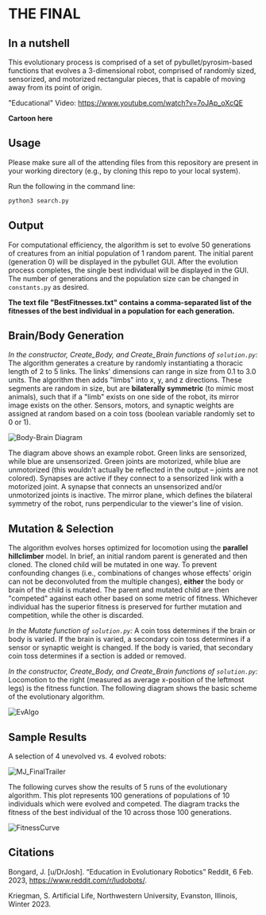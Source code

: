 # THE FINAL

## In a nutshell

This evolutionary process is comprised of a set of pybullet/pyrosim-based functions that evolves a 3-dimensional robot, comprised of randomly sized, sensorized, and motorized rectangular pieces, that is capable of moving away from its point of origin.

"Educational" Video: https://www.youtube.com/watch?v=7oJAp_oXcQE

**Cartoon here**


## Usage

Please make sure all of the attending files from this repository are present in your working directory (e.g., by cloning this repo to your local system).

Run the following in the command line:

```bash
python3 search.py
```

## Output

For computational efficiency, the algorithm is set to evolve 50 generations of creatures from an initial population of 1 random parent. The initial parent (generation 0) will be displayed in the pybullet GUI. After the evolution process completes, the single best individual will be displayed in the GUI. The number of generations and the population size can be changed in ```constants.py``` as desired.

**The text file "BestFitnesses.txt" contains a comma-separated list of the fitnesses of the best individual in a population for each generation.**


## Brain/Body Generation
*In the constructor, Create_Body, and Create_Brain functions of ```solution.py```:*
The algorithm generates a creature by randomly instantiating a thoracic length of 2 to 5 links. The links' dimensions can range in size from 0.1 to 3.0 units. The algorithm then adds "limbs" into x, y, and z directions. These segments are random in size, but are **bilaterally symmetric** (to mimic most animals), such that if a "limb" exists on one side of the robot, its mirror image exists on the other. Sensors, motors, and synaptic weights are assigned at random based on a coin toss (boolean variable randomly set to 0 or 1).


![Body-Brain Diagram](https://user-images.githubusercontent.com/122245493/220243994-f18b9ff8-2993-41eb-a7e1-76335d226b88.jpg)

The diagram above shows an example robot. Green links are sensorized, while blue are unsensorized. Green joints are motorized, while blue are unmotorized (this wouldn't actually be reflected in the output – joints are not colored). Synapses are active if they connect to a sensorized link with a motorized joint. A synapse that connects an unsensorized and/or unmotorized joints is inactive. The mirror plane, which defines the bilateral symmetry of the robot, runs perpendicular to the viewer's line of vision. 


## Mutation & Selection
The algorithm evolves horses optimized for locomotion using the **parallel hillclimber** model. In brief, an initial random parent is generated and then cloned. The cloned child will be mutated in one way. To prevent confounding changes (i.e., combinations of changes whose effects' origin can not be deconvoluted from the multiple changes), **either** the body or brain of the child is mutated. The parent and mutated child are then "competed" against each other based on some metric of fitness. Whichever individual has the superior fitness is preserved for further mutation and competition, while the other is discarded. 


*In the Mutate function of ```solution.py```:*
A coin toss determines if the brain or body is varied. If the brain is varied, a secondary coin toss determines if a sensor or synaptic weight is changed. If the body is varied, that secondary coin toss determines if a section is added or removed. 


*In the constructor, Create_Body, and Create_Brain functions of ```solution.py```:*
Locomotion to the right (measured as average x-position of the leftmost legs) is the fitness function. The following diagram shows the basic scheme of the evolutionary algorithm. 

![EvAlgo](https://user-images.githubusercontent.com/122245493/221730155-d7553383-cfa0-45ff-8c91-202135178db7.jpg)


## Sample Results

A selection of 4 unevolved vs. 4 evolved robots:

![MJ_FinalTrailer](https://user-images.githubusercontent.com/122245493/225088909-6dc0739b-2c02-40d6-b38b-9bcea8ea876c.gif)


The following curves show the results of 5 runs of the evolutionary algorithm. This plot represents 100 generations of populations of 10 individuals which were evolved and competed. The diagram tracks the fitness of the best individual of the 10 across those 100 generations. 

![FitnessCurve](https://user-images.githubusercontent.com/122245493/221730753-45c95812-b2ba-484c-9754-fe268de0dd6c.png)



## Citations
Bongard, J. [u/DrJosh]. “Education in Evolutionary Robotics” Reddit, 6 Feb. 2023, https://www.reddit.com/r/ludobots/.

Kriegman, S. Artificial Life, Northwestern University, Evanston, Illinois, Winter 2023.
